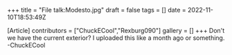 +++
title = "File talk:Modesto.jpg"
draft = false
tags = []
date = 2022-11-10T18:53:49Z

[Article]
contributors = ["ChuckECool","Rexburg090"]
gallery = []
+++
Don't we have the current exterior? I uploaded this like a month ago or something. -ChuckECool